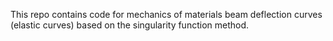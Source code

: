 This repo contains code for mechanics of materials beam deflection curves (elastic curves) based on the singularity function method.
